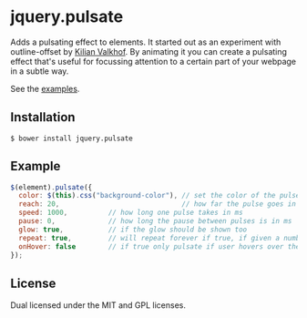 jquery.pulsate
==============

Adds a pulsating effect to elements. It started out as an experiment with 
outline-offset by [Kilian Valkhof](http://kilianvalkhof.com/). By animating it you can create 
a pulsating effect that's useful for focussing attention to a certain part of your webpage 
in a subtle way.

See the [examples](http://kilianvalkhof.com/jquerypulsate/).

## Installation

    $ bower install jquery.pulsate
    
## Example
```js
$(element).pulsate({
  color: $(this).css("background-color"), // set the color of the pulse
  reach: 20,                              // how far the pulse goes in px
  speed: 1000,          // how long one pulse takes in ms
  pause: 0,             // how long the pause between pulses is in ms
  glow: true,           // if the glow should be shown too
  repeat: true,         // will repeat forever if true, if given a number will repeat for that many times
  onHover: false        // if true only pulsate if user hovers over the element
});
```

## License

Dual licensed under the MIT and GPL licenses.

